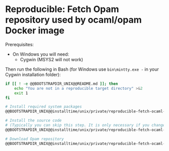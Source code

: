 # Reproducible: Fetch Opam repository used by ocaml/opam Docker image

Prerequisites:
* On Windows you will need:
  * Cygwin (MSYS2 will not work)

Then run the following in Bash (for Windows use `bin\mintty.exe -` in your Cygwin installation folder):

```bash
if [[ ! -e @@BOOTSTRAPDIR_UNIX@@README.md ]]; then
    echo "You are not in a reproducible target directory" >&2
    exit 1
fi

# Install required system packages
@@BOOTSTRAPDIR_UNIX@@installtime/unix/private/reproducible-fetch-ocaml-opam-repo-0-system.sh

# Install the source code
# (Typically you can skip this step. It is only necessary if you changed any of these scripts or don't have a complete reproducible directory)
@@BOOTSTRAPDIR_UNIX@@installtime/unix/private/reproducible-fetch-ocaml-opam-repo-1-setup-noargs.sh

# Download Opam repository
@@BOOTSTRAPDIR_UNIX@@installtime/unix/private/reproducible-fetch-ocaml-opam-repo-2-build-noargs.sh
```
